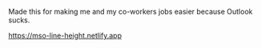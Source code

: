 Made this for making me and my co-workers jobs easier because Outlook sucks.

https://mso-line-height.netlify.app
